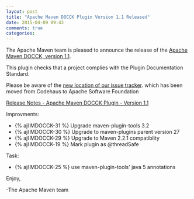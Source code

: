 ```yaml
---
layout: post
title: "Apache Maven DOCCK Plugin Version 1.1 Released"
date: 2015-04-09 09:43
comments: true
categories: 
---
```

The Apache Maven team is pleased to announce the release of the 
[Apache Maven DOCCK, version 1.1](http://maven.apache.org/plugins/maven-docck-plugin).

This plugin checks that a project complies with the Plugin Documentation
Standard.


Please be aware of the [new location of our issue
tracker](https://issues.apache.org/jira/browse/MDOCCK).  which has been moved
from Codehaus to Apache Software Foundation

[Release Notes - Apache Maven DOCCK Plugin - Version 1.1](https://issues.apache.org/jira/secure/ReleaseNote.jspa?projectId=12317229&version=12330481)

Improvments:

 * {% ajl MDOCCK-31 %} Upgrade maven-plugin-tools 3.2
 * {% ajl MDOCCK-30 %} Upgrade to maven-plugins parent version 27
 * {% ajl MDOCCK-29 %} Upgrade to Maven 2.2.1 compatiblity
 * {% ajl MDOCCK-19 %} Mark plugin as @threadSafe

Task:  

 * {% ajl MDOCCK-25 %} use maven-plugin-tools' java 5 annotations

Enjoy,

-The Apache Maven team
